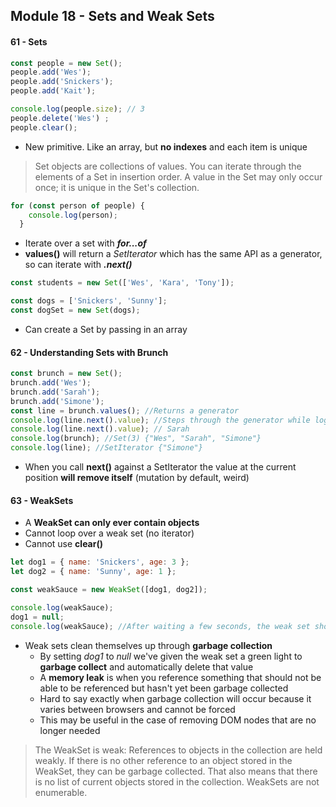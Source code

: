 ## Module 18 - Sets and Weak Sets

#### 61 - Sets

```js
const people = new Set();
people.add('Wes');
people.add('Snickers');
people.add('Kait');

console.log(people.size); // 3
people.delete('Wes') ;
people.clear();
```

+ New primitive. Like an array, but __no indexes__ and each item is unique

>Set objects are collections of values. You can iterate through the elements of a Set in insertion order. A value in the Set may only occur once; it is unique in the Set's collection.

```js  
for (const person of people) {
    console.log(person);
  }
```
+ Iterate over a set with ___for...of___
+ __values()__ will return a _SetIterator_ which has the same API as a generator, so can iterate with ___.next()___

```js
const students = new Set(['Wes', 'Kara', 'Tony']);

const dogs = ['Snickers', 'Sunny'];
const dogSet = new Set(dogs);
```
+ Can create a Set by passing in an array

#### 62 - Understanding Sets with Brunch

```js
const brunch = new Set();
brunch.add('Wes');
brunch.add('Sarah');
brunch.add('Simone');
const line = brunch.values(); //Returns a generator
console.log(line.next().value); //Steps through the generator while logging the name at the current position, which is here Wes
console.log(line.next().value); // Sarah
console.log(brunch); //Set(3) {"Wes", "Sarah", "Simone"}
console.log(line); //SetIterator {"Simone"}
````
+ When you call __next()__ against a SetIterator the value at the current position __will remove itself__ (mutation by default, weird)

#### 63 - WeakSets

+ A __WeakSet can only ever contain objects__
+ Cannot loop over a weak set (no iterator)
+ Cannot use __clear()__

```js
let dog1 = { name: 'Snickers', age: 3 };
let dog2 = { name: 'Sunny', age: 1 };

const weakSauce = new WeakSet([dog1, dog2]);

console.log(weakSauce);
dog1 = null;
console.log(weakSauce); //After waiting a few seconds, the weak set should have been garbage collected
```

+ Weak sets clean themselves up through __garbage collection__
  + By setting _dog1_ to _null_ we've given the weak set a green light to __garbage collect__ and automatically delete that value
  + A __memory leak__ is when you reference something that should not be able to be referenced but hasn't yet been garbage collected
  + Hard to say exactly when garbage collection will occur because it varies between browsers and cannot be forced
  + This may be useful in the case of removing DOM nodes that are no longer needed

> The WeakSet is weak: References to objects in the collection are held weakly. If there is no other reference to an object stored in the WeakSet, they can be garbage collected. That also means that there is no list of current objects stored in the collection. WeakSets are not enumerable.
